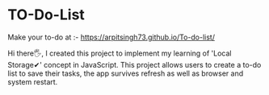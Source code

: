 # TO-Do-List


Make your to-do at :- https://arpitsingh73.github.io/To-do-list/


Hi there🖐, I created this project to implement my learning of 'Local Storage✔'  concept in JavaScript. This project allows users to create a to-do list to save their tasks, the app survives refresh as well as browser and system restart.
